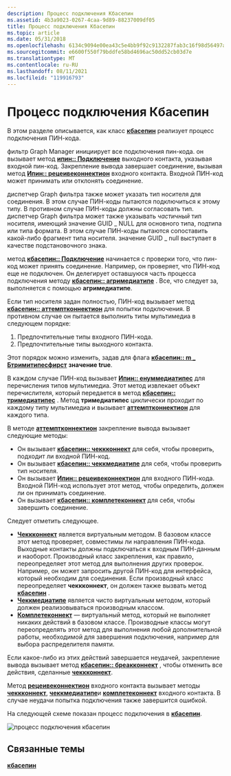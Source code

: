 ```yaml
---
description: Процесс подключения Кбасепин
ms.assetid: 4b3a9023-0267-4caa-9d89-88237009df05
title: Процесс подключения Кбасепин
ms.topic: article
ms.date: 05/31/2018
ms.openlocfilehash: 6134c9094e00ea43c5e4bb9f92c9132287fab3c16f98d56497affc8c1015bd6a
ms.sourcegitcommit: e6600f550f79bddfe58bd4696ac50dd52cb03d7e
ms.translationtype: MT
ms.contentlocale: ru-RU
ms.lasthandoff: 08/11/2021
ms.locfileid: "119916793"
---
```

# <a name="cbasepin-connection-process"></a>Процесс подключения Кбасепин

В этом разделе описывается, как класс [**кбасепин**](cbasepin.md) реализует процесс подключения ПИН-кода.

фильтр Graph Manager инициирует все подключения пин-кода. он вызывает метод [**ипин:: Подключение**](/windows/desktop/api/Strmif/nf-strmif-ipin-connect) выходного контакта, указывая входной пин-код. Закрепление вывода завершает соединение, вызывая метод [**Ипин:: рецеивеконнектион**](/windows/desktop/api/Strmif/nf-strmif-ipin-receiveconnection) входного контакта. Входной ПИН-код может принимать или отклонять соединение.

диспетчер Graph фильтра также может указать тип носителя для соединения. В этом случае ПИН-коды пытаются подключиться к этому типу. В противном случае ПИН-коды должны согласовать тип. диспетчер Graph фильтра может также указывать *частичный* тип носителя, имеющий значение GUID \_ NULL для основного типа, подтипа или типа формата. В этом случае ПИН-коды пытаются сопоставить какой-либо фрагмент типа носителя. значение GUID \_ null выступает в качестве подстановочного знака.

метод [**кбасепин:: Подключение**](cbasepin-connect.md) начинается с проверки того, что пин-код может принять соединение. Например, он проверяет, что ПИН-код еще не подключен. Он делегирует оставшуюся часть процесса подключения методу [**кбасепин:: агримедиатипе**](cbasepin-agreemediatype.md) . Все, что следует за, выполняется с помощью **агримедиатипе**.

Если тип носителя задан полностью, ПИН-код вызывает метод [**кбасепин:: аттемптконнектион**](cbasepin-attemptconnection.md) для попытки подключения. В противном случае он пытается выполнить типы мультимедиа в следующем порядке:

1.  Предпочтительные типы входного ПИН-кода.
2.  Предпочтительные типы выходного контакта.

Этот порядок можно изменить, задав для флага [**кбасепин:: m \_ Бтримитипесфирст**](cbasepin-m-btrymytypesfirst.md) **значение true**.

В каждом случае ПИН-код вызывает [**Ипин:: енуммедиатипес**](/windows/desktop/api/Strmif/nf-strmif-ipin-enummediatypes) для перечисления типов мультимедиа. Этот метод извлекает объект перечислителя, который передается в метод [**кбасепин:: тримедиатипес**](cbasepin-trymediatypes.md) . Метод **тримедиатипес** циклически проходит по каждому типу мультимедиа и вызывает [**аттемптконнектион**](cbasepin-attemptconnection.md) для каждого типа.

В методе [**аттемптконнектион**](cbasepin-attemptconnection.md) закрепление вывода вызывает следующие методы:

-   Он вызывает [**кбасепин:: чеккконнект**](cbasepin-checkconnect.md) для себя, чтобы проверить, подходит ли входной ПИН-код.
-   Он вызывает [**кбасепин:: чеккмедиатипе**](cbasepin-checkmediatype.md) для себя, чтобы проверить тип носителя.
-   Он вызывает [**Ипин:: рецеивеконнектион**](/windows/desktop/api/Strmif/nf-strmif-ipin-receiveconnection) для входного ПИН-кода. Входной ПИН-код использует этот метод, чтобы определить, должен ли он принимать соединение.
-   Он вызывает [**кбасепин:: комплетеконнект**](cbasepin-completeconnect.md) для себя, чтобы завершить соединение.

Следует отметить следующее.

-   [**Чеккконнект**](cbasepin-checkconnect.md) является виртуальным методом. В базовом классе этот метод проверяет, совместимы ли направления ПИН-кода. Выходные контакты должны подключаться к входным ПИН-данным и наоборот. Производный класс закрепления, как правило, переопределяет этот метод для выполнения других проверок. Например, он может запросить другой ПИН-код для интерфейса, который необходим для соединения. Если производный класс переопределяет **чеккконнект**, он должен также вызвать метод [**кбасепин**](cbasepin.md) .
-   [**Чеккмедиатипе**](cbasepin-checkmediatype.md) является чисто виртуальным методом, который должен реализовываться производным классом.
-   [**Комплетеконнект**](cbasepin-completeconnect.md) — виртуальный метод, который не выполняет никаких действий в базовом классе. Производные классы могут переопределять этот метод для выполнения любой дополнительной работы, необходимой для завершения подключения, например для выбора распределителя памяти.

Если какое-либо из этих действий завершается неудачей, закрепление вывода вызывает метод [**кбасепин:: бреакконнект**](cbasepin-breakconnect.md) , чтобы отменить все действия, сделанные [**чеккконнект**](cbasepin-checkconnect.md).

Метод [**рецеивеконнектион**](cbasepin-receiveconnection.md) входного контакта вызывает методы [**чеккконнект**](cbasepin-checkconnect.md), [**чеккмедиатипе**](cbasepin-checkmediatype.md)и [**комплетеконнект**](cbasepin-completeconnect.md) входного контакта. В случае неудачи попытка подключения также завершится ошибкой.

На следующей схеме показан процесс подключения в [**кбасепин**](cbasepin.md).

![процесс подключения кбасепин](images/cbasepin-connect.png)

## <a name="related-topics"></a>Связанные темы

<dl> <dt>

[**кбасепин**](cbasepin.md)
</dt> </dl>

 

 



